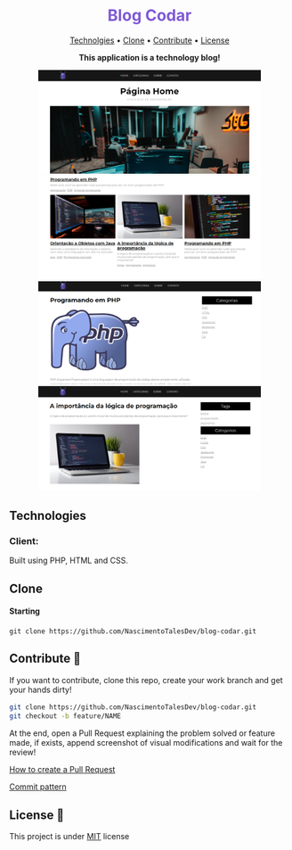 <h1 align="center" style="color: #805ad5; font-weight: bold;">Blog Codar</h1>

<p align="center">
 <a href="#tech">Technolgies</a> • 
 <a href="#clone">Clone</a> • 
 <a href="#contribute">Contribute</a> •
 <a href="#license">License</a>
</p>

<p align="center">
<b>This application is a technology blog!</b>
</p>
<div align="center" >
  <div>
    <img src="./img/img1.png" width="400px">
    <img src="./img/img2.png" width="400px">
  </div>
  <div>
    <img src="./img/img3.png" width="400px">
    <img src="./img/img4.png" width="400px">
  </div>
</div>


<h2 id="tech">Technologies</h2>

### Client:
  Built using PHP, HTML and CSS.


<h2 id="clone">Clone</h2>

<h4>Starting</h4>

```
git clone https://github.com/NascimentoTalesDev/blog-codar.git
```

<h2 id="contribute">Contribute 🚀</h2>

If you want to contribute, clone this repo, create your work branch and get your hands dirty!

```bash
git clone https://github.com/NascimentoTalesDev/blog-codar.git
git checkout -b feature/NAME
```

 At the end, open a Pull Request explaining the problem solved or feature made, if exists, append screenshot of visual modifications and wait for the review!

[How to create a Pull Request](https://www.atlassian.com/br/git/tutorials/making-a-pull-request)

[Commit pattern](https://gist.github.com/joshbuchea/6f47e86d2510bce28f8e7f42ae84c716)


<h2 id="license">License 📃 </h2>

This project is under [MIT](LICENSE) license